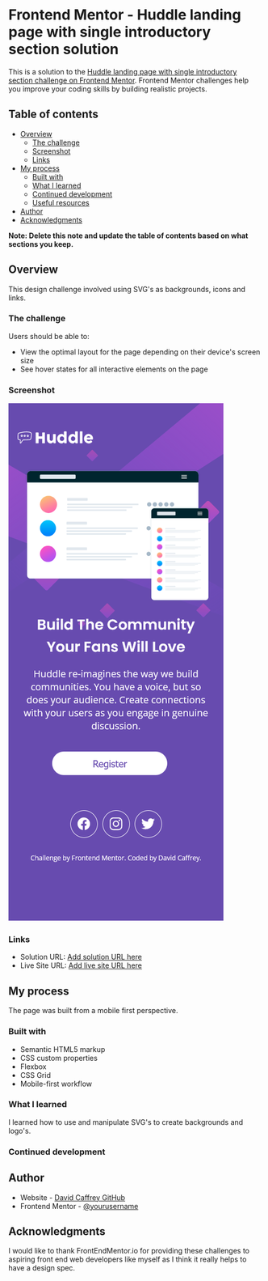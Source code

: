 # Frontend Mentor - Huddle landing page with single introductory section solution

This is a solution to the [Huddle landing page with single introductory section challenge on Frontend Mentor](https://www.frontendmentor.io/challenges/huddle-landing-page-with-a-single-introductory-section-B_2Wvxgi0). Frontend Mentor challenges help you improve your coding skills by building realistic projects. 

## Table of contents

- [Overview](#overview)
  - [The challenge](#the-challenge)
  - [Screenshot](#screenshot)
  - [Links](#links)
- [My process](#my-process)
  - [Built with](#built-with)
  - [What I learned](#what-i-learned)
  - [Continued development](#continued-development)
  - [Useful resources](#useful-resources)
- [Author](#author)
- [Acknowledgments](#acknowledgments)

**Note: Delete this note and update the table of contents based on what sections you keep.**

## Overview
This design challenge involved using SVG's as backgrounds, icons and links.
### The challenge

Users should be able to:

- View the optimal layout for the page depending on their device's screen size
- See hover states for all interactive elements on the page

### Screenshot

![](./images/screenshots/small%20mobile%20view.png)


### Links

- Solution URL: [Add solution URL here](https://github.com/DavidCaffrey/huddle-landing-page)
- Live Site URL: [Add live site URL here](https://davidcaffrey.github.io/huddle-landing-page/)

## My process
The page was built from a mobile first perspective.

### Built with

- Semantic HTML5 markup
- CSS custom properties
- Flexbox
- CSS Grid
- Mobile-first workflow


### What I learned

I learned how to use and manipulate SVG's to create backgrounds and logo's.

### Continued development

## Author

- Website - [David Caffrey GitHub](https://github.com/DavidCaffrey)
- Frontend Mentor - [@yourusername](https://www.frontendmentor.io/profile/yourusername)

## Acknowledgments

I would like to thank FrontEndMentor.io for providing these challenges to aspiring front end web developers like myself as I think it really 
helps to have a design spec.


